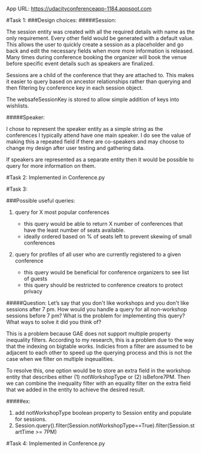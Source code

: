 App URL: https://udacityconferenceapp-1184.appspot.com


#Task 1:
###Design choices:
#####Session: 
<p>The session entity was created with all the required details with name as the only requirement. Every other field would be generated with a default value. This allows the user to quickly create a session as a placeholder and go back and edit the necessary fields when more more information is released. Many times during conference booking the organizer will book the venue before specific event details such as speakers are finalized.</p>
<p>Sessions are a child of the conference that they are attached to. This makes it easier to query based on ancestor relationships rather than querying and then filtering by conference key in each session object. </p>
<p>The websafeSessionKey is stored to allow simple addition of keys into wishlists.</p>

#####Speaker:
<p>I chose to represent the speaker entity as a simple string as the conferences I typically attend have one main speaker. I do see the value of making this a repeated field if there are co-speakers and may choose to change my design after user testing and gathering data.</p> 
<p>If speakers are represented as a separate entity then it would be possible to query for more information on them.</p>


#Task 2:
	Implemented in Conference.py


#Task 3:

###Possible useful queries:

1) query for X most popular conferences
	- this query would be able to return X number of conferences that have the least number
	of seats available. 
	- ideally ordered based on % of seats left to prevent skewing of small conferences

2) query for profiles of all user who are currently registered to a given conference
	- this query would be beneficial for conference organizers to see list of guests
	- this query should be restricted to conference creators to protect privacy

#####Question: Let’s say that you don't like workshops and you don't like sessions after 7 pm. How would you handle a query for all non-workshop sessions before 7 pm? What is the problem for implementing this query? What ways to solve it did you think of?

<p>This is a problem because GAE does not support multiple property inequality filters. According to my research, this is a problem due to the way that the indexing on bigtable works. Indicies from a filter are assumed to be adjacent to each other to speed up the querying process and this is not the case when we filter on multiple inqeualities. 
</p>
<p>To resolve this, one option would be to store an extra field in the workshop entity that describes either (1) notWorkshopType or (2) isBefore7PM. Then we can combine the inequality filter with an equality filter on the extra field that we added in the entity to achieve the desired result.</p>

#####ex: 
1. add notWorkshopType boolean property to Session entity and populate for sessions.
2. Session.query().filter(Session.notWorkshopType==True).filter(Session.startTime >= 7PM)

#Task 4:
	Implemented in Conference.py